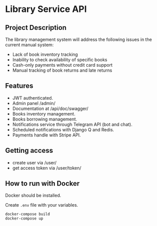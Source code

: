 # Library Service API

## Project Description

The library management system will address the following issues in the current manual system:

- Lack of book inventory tracking
- Inability to check availability of specific books
- Cash-only payments without credit card support
- Manual tracking of book returns and late returns

## Features

* JWT authenticated.
* Admin panel /admin/
* Documentation at /api/doc/swagger/
* Books inventory management.
* Books borrowing management.
* Notifications service through Telegram API (bot and chat).
* Scheduled notifications with Django Q and Redis.
* Payments handle with Stripe API.

## Getting access

* create user via /user/
* get access token via /user/token/

## How to run with Docker

Docker should be installed.

Create `.env` file with your variables.

```shell
docker-compose build
docker-compose up
```

